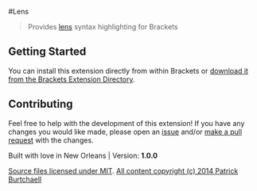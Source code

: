 #Lens
> Provides [lens](http://help.koken.me/customer/portal/articles/828688-lens-templates) syntax highlighting for Brackets

## Getting Started
You can install this extension directly from within Brackets or [download it from the Brackets Extension Directory](https://brackets-registry.aboutweb.com/).

## Contributing
Feel free to help with the development of this extension! If you have any changes you would like made, please open an [issue](https://github.com/pburtchaell/lens/issues) and/or [make a pull request](https://github.com/pburtchaell/lens/pulls) with the changes.

Built with love in New Orleans  | Version: **1.0.0**

[Source files licensed under MIT](http://pb.mit-license.org/).
[All content copyright (c) 2014 Patrick Burtchaell](http://pburtchaell.com/legal/)


